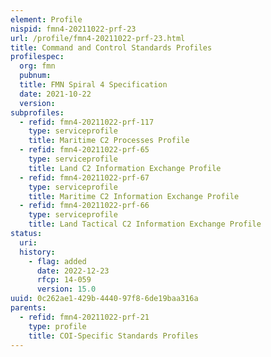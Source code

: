 ```yaml
---
element: Profile
nispid: fmn4-20211022-prf-23
url: /profile/fmn4-20211022-prf-23.html
title: Command and Control Standards Profiles
profilespec:
  org: fmn
  pubnum: 
  title: FMN Spiral 4 Specification
  date: 2021-10-22
  version: 
subprofiles:
  - refid: fmn4-20211022-prf-117
    type: serviceprofile
    title: Maritime C2 Processes Profile
  - refid: fmn4-20211022-prf-65
    type: serviceprofile
    title: Land C2 Information Exchange Profile
  - refid: fmn4-20211022-prf-67
    type: serviceprofile
    title: Maritime C2 Information Exchange Profile
  - refid: fmn4-20211022-prf-66
    type: serviceprofile
    title: Land Tactical C2 Information Exchange Profile
status:
  uri: 
  history: 
    - flag: added
      date: 2022-12-23
      rfcp: 14-059
      version: 15.0
uuid: 0c262ae1-429b-4440-97f8-6de19baa316a
parents:
  - refid: fmn4-20211022-prf-21
    type: profile
    title: COI-Specific Standards Profiles
---
```

